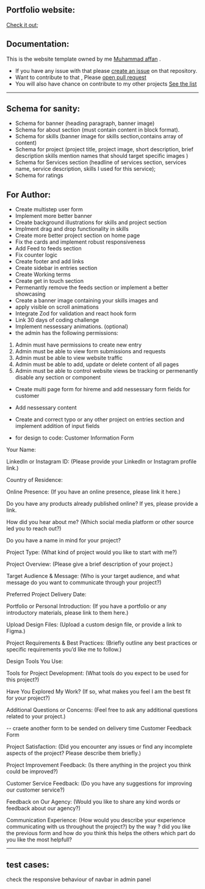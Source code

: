 ## Portfolio website:

[Check it out](https://my-portfolio-two-rho-84.vercel.app/);

## Documentation:
This is the website template owned by me [Muhammad affan](https://www.linkedin.com/in/muhammad-affan-139a3a290/) .

-  If you have any issue with that please [create an issue](https://github.com/Web-Affan-Farooq/My-portfolio/issues) on that repository. 
-  Want to contribute to that , Please [open pull request](https://github.com/Web-Affan-Farooq/My-portfolio/pulls)
-  You will also have chance on contribute to my other projects [See the list](https://github.com/Web-Affan-Farooq?tab=repositories)

---
## Schema for sanity:
- Schema for banner (heading paragraph, banner image)
- Schema for about section (must contain content in block format).
- Schema for skills (banner image for skills section,contains array of content)
- Schema for project (project title, project image, short description, brief description skills mention names that should target specific images )
- Schema for Services section (headline of services section, services name, service description, skills I used for this service);
- Schema for ratings

## For Author: 
- Create multistep user form
- Implement more better banner 
- Create background illustrations for skills and project section
- Implment drag and drop functionality in skills
- Create more better project section on home page
- Fix the cards and implement robust responsiveness
- Add Feed to feeds section
- Fix counter logic
- Create footer and add links
- Create sidebar in entries section
- Create Working terms
- Create get in touch section
- Permenantly remove the feeds section or implement a better showcasing 
- Create a banner image containing your skills images and 
- apply visible on scroll animations
- Integrate Zod for validation and react hook form
- Link 30 days of coding challenge
- Implement nessessary animations. (optional)
- the admin has the following permissions:
 1. Admin must have permissions to create new entry
 2. Admin must be able to view form submissions and requests
 3. Admin must be able to view website traffic
 4. Admin must be able to add, update or delete content of all pages 
 5. Admin must be able to control website views be tracking or permenantly disable any section or component

- Create multi page form for hireme and add nessessary form fields for customer
- Add nessessary content
- Create and correct typo or any other project on entries section and implement addition of input fields

- for design to code:
Customer Information Form

Your Name:

LinkedIn or Instagram ID:
(Please provide your LinkedIn or Instagram profile link.)

Country of Residence:

Online Presence:
(If you have an online presence, please link it here.)

Do you have any products already published online? If yes, please provide a link.


How did you hear about me?
(Which social media platform or other source led you to reach out?)

Do you have a name in mind for your project?

Project Type:
(What kind of project would you like to start with me?)

Project Overview:
(Please give a brief description of your project.)

Target Audience & Message:
(Who is your target audience, and what message do you want to communicate through your project?)

Preferred Project Delivery Date:

Portfolio or Personal Introduction:
(If you have a portfolio or any introductory materials, please link to them here.)

Upload Design Files:
(Upload a custom design file, or provide a link to Figma.)

Project Requirements & Best Practices:
(Briefly outline any best practices or specific requirements you’d like me to follow.)

Design Tools You Use:

Tools for Project Development:
(What tools do you expect to be used for this project?)

Have You Explored My Work?
(If so, what makes you feel I am the best fit for your project?)

Additional Questions or Concerns:
(Feel free to ask any additional questions related to your project.)


-- craete another form to be sended on delivery time
Customer Feedback Form

Project Satisfaction:
(Did you encounter any issues or find any incomplete aspects of the project? Please describe them briefly.)

Project Improvement Feedback:
(Is there anything in the project you think could be improved?)

Customer Service Feedback:
(Do you have any suggestions for improving our customer service?)

Feedback on Our Agency:
(Would you like to share any kind words or feedback about our agency?)

Communication Experience:
(How would you describe your experience communicating with us throughout the project?)
by the way ? did you like the previous form and how do you think this helps the others
which part do you like the most helpfull?

---

## test cases:
check the responsive behaviour of navbar in admin panel
